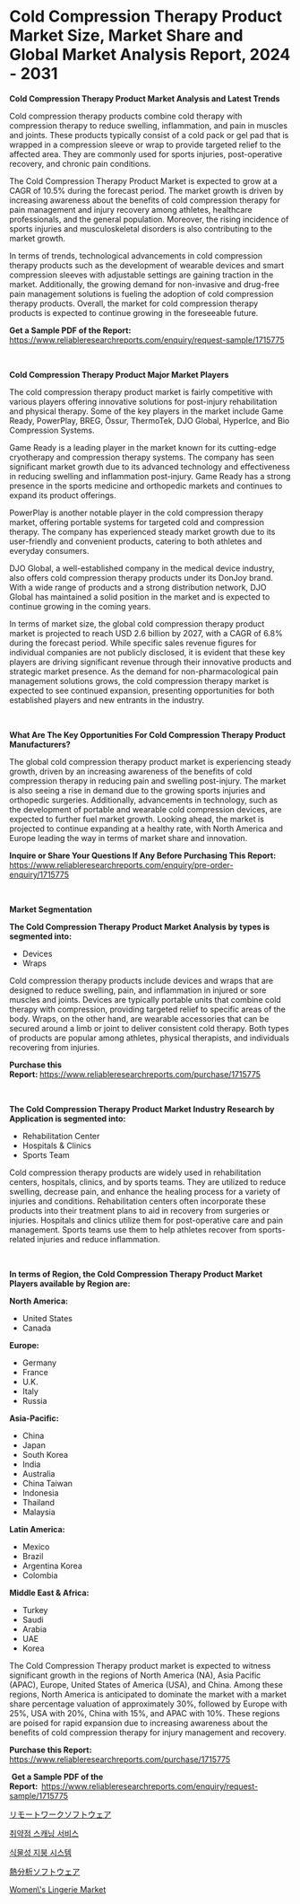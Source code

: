 <p><h1>Cold Compression Therapy Product Market Size, Market Share and Global Market Analysis Report, 2024 - 2031</h1></p><p><strong>Cold Compression Therapy Product Market Analysis and Latest Trends</strong></p>
<p><p>Cold compression therapy products combine cold therapy with compression therapy to reduce swelling, inflammation, and pain in muscles and joints. These products typically consist of a cold pack or gel pad that is wrapped in a compression sleeve or wrap to provide targeted relief to the affected area. They are commonly used for sports injuries, post-operative recovery, and chronic pain conditions.</p><p>The Cold Compression Therapy Product Market is expected to grow at a CAGR of 10.5% during the forecast period. The market growth is driven by increasing awareness about the benefits of cold compression therapy for pain management and injury recovery among athletes, healthcare professionals, and the general population. Moreover, the rising incidence of sports injuries and musculoskeletal disorders is also contributing to the market growth.</p><p>In terms of trends, technological advancements in cold compression therapy products such as the development of wearable devices and smart compression sleeves with adjustable settings are gaining traction in the market. Additionally, the growing demand for non-invasive and drug-free pain management solutions is fueling the adoption of cold compression therapy products. Overall, the market for cold compression therapy products is expected to continue growing in the foreseeable future.</p></p>
<p><strong>Get a Sample PDF of the Report:&nbsp;</strong> <a href="https://www.reliableresearchreports.com/enquiry/request-sample/1715775">https://www.reliableresearchreports.com/enquiry/request-sample/1715775</a></p>
<p>&nbsp;</p>
<p><strong>Cold Compression Therapy Product Major Market Players</strong></p>
<p><p>The cold compression therapy product market is fairly competitive with various players offering innovative solutions for post-injury rehabilitation and physical therapy. Some of the key players in the market include Game Ready, PowerPlay, BREG, Össur, ThermoTek, DJO Global, HyperIce, and Bio Compression Systems.</p><p>Game Ready is a leading player in the market known for its cutting-edge cryotherapy and compression therapy systems. The company has seen significant market growth due to its advanced technology and effectiveness in reducing swelling and inflammation post-injury. Game Ready has a strong presence in the sports medicine and orthopedic markets and continues to expand its product offerings.</p><p>PowerPlay is another notable player in the cold compression therapy market, offering portable systems for targeted cold and compression therapy. The company has experienced steady market growth due to its user-friendly and convenient products, catering to both athletes and everyday consumers.</p><p>DJO Global, a well-established company in the medical device industry, also offers cold compression therapy products under its DonJoy brand. With a wide range of products and a strong distribution network, DJO Global has maintained a solid position in the market and is expected to continue growing in the coming years.</p><p>In terms of market size, the global cold compression therapy product market is projected to reach USD 2.6 billion by 2027, with a CAGR of 6.8% during the forecast period. While specific sales revenue figures for individual companies are not publicly disclosed, it is evident that these key players are driving significant revenue through their innovative products and strategic market presence. As the demand for non-pharmacological pain management solutions grows, the cold compression therapy market is expected to see continued expansion, presenting opportunities for both established players and new entrants in the industry.</p></p>
<p>&nbsp;</p>
<p><strong>What Are The Key Opportunities For Cold Compression Therapy Product Manufacturers?</strong></p>
<p><p>The global cold compression therapy product market is experiencing steady growth, driven by an increasing awareness of the benefits of cold compression therapy in reducing pain and swelling post-injury. The market is also seeing a rise in demand due to the growing sports injuries and orthopedic surgeries. Additionally, advancements in technology, such as the development of portable and wearable cold compression devices, are expected to further fuel market growth. Looking ahead, the market is projected to continue expanding at a healthy rate, with North America and Europe leading the way in terms of market share and innovation.</p></p>
<p><strong>Inquire or Share Your Questions If Any Before Purchasing This Report:</strong> <a href="https://www.reliableresearchreports.com/enquiry/pre-order-enquiry/1715775">https://www.reliableresearchreports.com/enquiry/pre-order-enquiry/1715775</a></p>
<p>&nbsp;</p>
<p><strong>Market Segmentation</strong></p>
<p><strong>The Cold Compression Therapy Product Market Analysis by types is segmented into:</strong></p>
<p><ul><li>Devices</li><li>Wraps</li></ul></p>
<p><p>Cold compression therapy products include devices and wraps that are designed to reduce swelling, pain, and inflammation in injured or sore muscles and joints. Devices are typically portable units that combine cold therapy with compression, providing targeted relief to specific areas of the body. Wraps, on the other hand, are wearable accessories that can be secured around a limb or joint to deliver consistent cold therapy. Both types of products are popular among athletes, physical therapists, and individuals recovering from injuries.</p></p>
<p><strong>Purchase this Report:&nbsp;</strong><a href="https://www.reliableresearchreports.com/purchase/1715775">https://www.reliableresearchreports.com/purchase/1715775</a></p>
<p>&nbsp;</p>
<p><strong>The Cold Compression Therapy Product Market Industry Research by Application is segmented into:</strong></p>
<p><ul><li>Rehabilitation Center</li><li>Hospitals & Clinics</li><li>Sports Team</li></ul></p>
<p><p>Cold compression therapy products are widely used in rehabilitation centers, hospitals, clinics, and by sports teams. They are utilized to reduce swelling, decrease pain, and enhance the healing process for a variety of injuries and conditions. Rehabilitation centers often incorporate these products into their treatment plans to aid in recovery from surgeries or injuries. Hospitals and clinics utilize them for post-operative care and pain management. Sports teams use them to help athletes recover from sports-related injuries and reduce inflammation.</p></p>
<p>&nbsp;</p>
<p><strong>In terms of Region, the Cold Compression Therapy Product Market Players available by Region are:</strong></p>
<p>
    <p> <strong> North America: </strong>
        <ul>
            <li>United States</li>
            <li>Canada</li>
        </ul>
        </p> 
    <p> <strong> Europe: </strong>
        <ul>
            <li>Germany</li>
            <li>France</li>
            <li>U.K.</li>
            <li>Italy</li>
            <li>Russia</li>
        </ul>
        </p> 
    <p> <strong> Asia-Pacific: </strong>
        <ul>
            <li>China</li>
            <li>Japan</li>
            <li>South Korea</li>
            <li>India</li>
            <li>Australia</li>
            <li>China Taiwan</li>
            <li>Indonesia</li>
            <li>Thailand</li>
            <li>Malaysia</li>
        </ul>
        </p> 
    <p> <strong> Latin America: </strong>
        <ul>
            <li>Mexico</li>
            <li>Brazil</li>
            <li>Argentina Korea</li>
            <li>Colombia</li>
        </ul>
        </p> 
    <p> <strong> Middle East & Africa: </strong>
        <ul>
            <li>Turkey</li>
            <li>Saudi</li>
            <li>Arabia</li>
            <li>UAE</li>
            <li>Korea</li>
        </ul>
    </p>
    </p>
<p><p>The Cold Compression Therapy product market is expected to witness significant growth in the regions of North America (NA), Asia Pacific (APAC), Europe, United States of America (USA), and China. Among these regions, North America is anticipated to dominate the market with a market share percentage valuation of approximately 30%, followed by Europe with 25%, USA with 20%, China with 15%, and APAC with 10%. These regions are poised for rapid expansion due to increasing awareness about the benefits of cold compression therapy for injury management and recovery.</p></p>
<p><strong>Purchase this Report: </strong><a href="https://www.reliableresearchreports.com/purchase/1715775">https://www.reliableresearchreports.com/purchase/1715775</a></p>
<p>&nbsp;<strong>Get a Sample PDF of the Report:&nbsp;&nbsp;</strong><a href="https://www.reliableresearchreports.com/enquiry/request-sample/1715775">https://www.reliableresearchreports.com/enquiry/request-sample/1715775</a></p>
<p><strong></strong></p>
<p><p><a href="https://medium.com/@briaabshire64/%E3%83%AA%E3%83%A2%E3%83%BC%E3%83%88%E3%83%AF%E3%83%BC%E3%82%AD%E3%83%B3%E3%82%B0%E3%82%BD%E3%83%95%E3%83%88%E3%82%A6%E3%82%A7%E3%82%A2%E5%B8%82%E5%A0%B4-%E5%B8%82%E5%A0%B4%E3%82%B7%E3%82%A7%E3%82%A2-%E5%B8%82%E5%A0%B4%E5%8B%95%E5%90%91-%E3%81%8A%E3%82%88%E3%81%B3%E5%B0%86%E6%9D%A5%E3%81%AE%E6%88%90%E9%95%B7%E3%82%92%E6%8E%A2%E3%82%8B-0bed95538c57">リモートワークソフトウェア</a></p><p><a href="https://medium.com/@royross51/%EC%B7%A8%EC%95%BD%EC%84%B1-%EC%8A%A4%EC%BA%94-%EC%84%9C%EB%B9%84%EC%8A%A4-%EC%8B%9C%EC%9E%A5-2031%EB%85%84%EA%B9%8C%EC%A7%80%EC%9D%98-%ED%8A%B8%EB%A0%8C%EB%93%9C-%EC%98%88%EC%B8%A1-%EB%B0%8F-%EA%B2%BD%EC%9F%81-%EB%B6%84%EC%84%9D-888d0457006c">취약점 스캐닝 서비스</a></p><p><a href="https://medium.com/@royross51/%EC%B1%84%EC%B7%A8%EB%AC%BC-%EC%A7%80%EB%B6%95-%EC%8B%9C%EC%8A%A4%ED%85%9C-%EC%8B%9C%EC%9E%A5-%EB%B6%84%EC%84%9D-%EA%B8%80%EB%A1%9C%EB%B2%8C-%EC%82%B0%EC%97%85-%EC%A0%84%EB%A7%9D-%EB%B0%8F-%EC%98%88%EC%B8%A1-2024%EB%85%84%EB%B6%80%ED%84%B0-2031%EB%85%84%EA%B9%8C%EC%A7%80-7f1928c0a66b">식물성 지붕 시스템</a></p><p><a href="https://medium.com/@briaabshire64/%E7%86%B1%E5%88%86%E6%9E%90%E3%82%BD%E3%83%95%E3%83%88%E3%82%A6%E3%82%A7%E3%82%A2%E5%B8%82%E5%A0%B4%E3%81%AE%E8%A6%8F%E6%A8%A1-cagr-%E3%83%88%E3%83%AC%E3%83%B3%E3%83%89-2024%E5%B9%B4-2030%E5%B9%B4-eca8642f8ee6">熱分析ソフトウェア</a></p><p><a href="https://fuschia-pecorino-a6d.notion.site/Women-s-Lingerie-Market-Offers-Provide-Insightful-Data-for-the-Time-Period-from-2024-to-2031-and-al-3bec8572e0bb44aca645d85a937ea33d">Women\'s Lingerie Market</a></p></p>